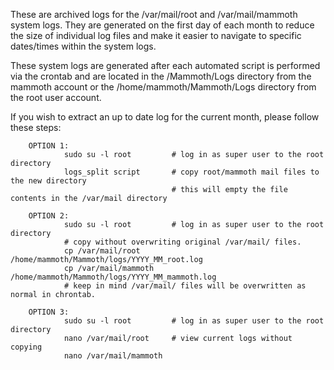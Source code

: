 These are archived logs for the /var/mail/root and /var/mail/mammoth system logs.  They are generated
on the first day of each month to reduce the size of individual log files and make it easier to
navigate to specific dates/times within the system logs.

These system logs are generated after each automated script is performed via the crontab and
are located in the /Mammoth/Logs directory from the mammoth account or the /home/mammoth/Mammoth/Logs
directory from the root user account.

If you wish to extract an up to date log for the current month, please follow these steps:

        OPTION 1:
                sudo su -l root         # log in as super user to the root directory
                logs_split script       # copy root/mammoth mail files to the new directory
                                        # this will empty the file contents in the /var/mail directory

        OPTION 2:
                sudo su -l root         # log in as super user to the root directory
                # copy without overwriting original /var/mail/ files.
                cp /var/mail/root /home/mammoth/Mammoth/logs/YYYY_MM_root.log
                cp /var/mail/mammoth /home/mammoth/Mammoth/logs/YYYY_MM_mammoth.log
                # keep in mind /var/mail/ files will be overwritten as normal in chrontab.

        OPTION 3:
                sudo su -l root         # log in as super user to the root directory
                nano /var/mail/root     # view current logs without copying
                nano /var/mail/mammoth

